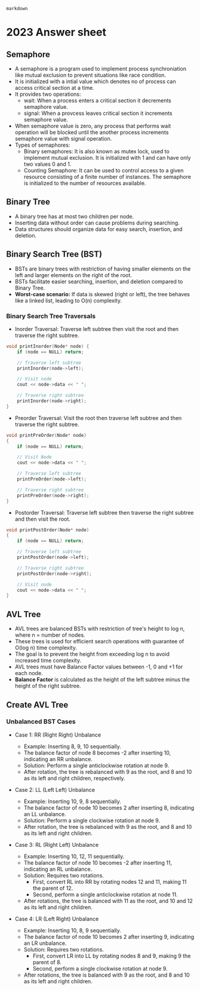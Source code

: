 ```markdown```

# 2023 Answer sheet

## Semaphore
- A semaphore is a program used to implement process synchroniation like mutual exclusion to prevent situations like race condition.
- It is initialized with a intial value which denotes no of process can access critical section at a time.
- It provides two operations:
  - wait: When a process enters a critical section it decrements semaphore value.
  - signal: When a provcess leaves critical section it increments semaphore value.
- When semaphore value is zero, any process that performs wait operation will be blocked until the another process increments semaphore value with signal operation.
- Types of semaphores:
  - Binary semaphores: It is also known as mutex lock, used to implement mutual exclusion. It is initialized with 1 and can have only two values 0 and 1.
  - Counting Semaphore: It can be used to control access to a given resource consisting of a finite number of instances. The semaphore is initialized to the number of resources available.

## Binary Tree
- A binary tree has at most two children per node.
- Inserting data without order can cause problems during searching.
- Data structures should organize data for easy search, insertion, and deletion.

## Binary Search Tree (BST)
- BSTs are binary trees with restriction of having smaller elements on the left and larger elements on the right of the root.
- BSTs facilitate easier searching, insertion, and deletion compared to Binary Tree.
- **Worst-case scenario:** If data is skewed (right or left), the tree behaves like a linked list, leading to O(n) complexity.

### Binary Search Tree Traversals

- Inorder Traversal: Traverse left subtree then visit the root and then traverse the right subtree.
```c++
void printInorder(Node* node) {
    if (node == NULL) return;

    // Traverse left subtree
    printInorder(node->left);

    // Visit node
    cout << node->data << " ";

    // Traverse right subtree
    printInorder(node->right);
}
```

- Preorder Traversal: Visit the root then traverse left subtree and then traverse the right subtree.
```c++
void printPreOrder(Node* node)
{
    if (node == NULL) return;

    // Visit Node
    cout << node->data << " ";

    // Traverse left subtree
    printPreOrder(node->left);

    // Traverse right subtree
    printPreOrder(node->right);
}
```

- Postorder Traversal: Traverse left subtree then traverse the right subtree and then visit the root.
```c++
void printPostOrder(Node* node)
{
    if (node == NULL) return;

    // Traverse left subtree
    printPostOrder(node->left);

    // Traverse right subtree
    printPostOrder(node->right);

    // Visit node
    cout << node->data << " ";
}
```

## AVL Tree
- AVL trees are balanced BSTs with restriction of tree's height to log n, where n = number of nodes.
- These trees is used for efficient search operations with guarantee of O(log n) time complexity.
- The goal is to prevent the height from exceeding log n to avoid increased time complexity.
- AVL trees must have Balance Factor values between -1, 0 and +1 for each node.
- **Balance Factor** is calculated as the height of the left subtree minus the height of the right subtree.

## Create AVL Tree

### Unbalanced BST Cases
- Case 1: RR (Right Right) Unbalance
  - Example: Inserting 8, 9, 10 sequentially.
  - The balance factor of node 8 becomes -2 after inserting 10, indicating an RR unbalance.
  - Solution: Perform a single anticlockwise rotation at node 9.
  - After rotation, the tree is rebalanced with 9 as the root, and 8 and 10 as its left and right children, respectively.

- Case 2: LL (Left Left) Unbalance
  - Example: Inserting 10, 9, 8 sequentially.
  - The balance factor of node 10 becomes 2 after inserting 8, indicating an LL unbalance.
  - Solution: Perform a single clockwise rotation at node 9.
  - After rotation, the tree is rebalanced with 9 as the root, and 8 and 10 as its left and right children.

- Case 3: RL (Right Left) Unbalance
  - Example: Inserting 10, 12, 11 sequentially.
  - The balance factor of node 10 becomes -2 after inserting 11, indicating an RL unbalance.
  - Solution: Requires two rotations.
    - First, convert RL into RR by rotating nodes 12 and 11, making 11 the parent of 12.
    - Second, perform a single anticlockwise rotation at node 11.
  - After rotations, the tree is balanced with 11 as the root, and 10 and 12 as its left and right children.

- Case 4: LR (Left Right) Unbalance
  - Example: Inserting 10, 8, 9 sequentially.
  - The balance factor of node 10 becomes 2 after inserting 9, indicating an LR unbalance.
  - Solution: Requires two rotations.
    - First, convert LR into LL by rotating nodes 8 and 9, making 9 the parent of 8.
    - Second, perform a single clockwise rotation at node 9.
  - After rotations, the tree is balanced with 9 as the root, and 8 and 10 as its left and right children.
